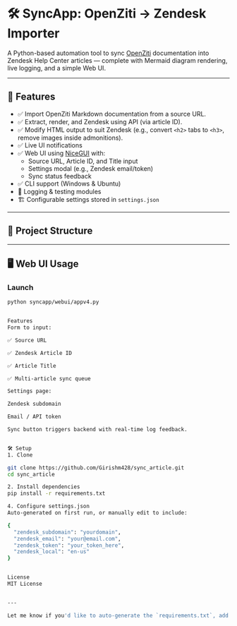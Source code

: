 # 🛠️ SyncApp: OpenZiti → Zendesk Importer

A Python-based automation tool to sync [OpenZiti](https://openziti.io/) documentation into Zendesk Help Center articles — complete with Mermaid diagram rendering, live logging, and a simple Web UI.

---

## 🚀 Features

- ✅ Import OpenZiti Markdown documentation from a source URL.
- ✅ Extract, render, and Zendesk using API (via article ID).
- ✅ Modify HTML output to suit Zendesk (e.g., convert `<h2>` tabs to `<h3>`, remove images inside admonitions).
- ✅ Live UI notifications 
- ✅ Web UI using [NiceGUI](https://nicegui.io) with:
  - Source URL, Article ID, and Title input
  - Settings modal (e.g., Zendesk email/token)
  - Sync status feedback
- ✅ CLI support (Windows & Ubuntu)
- 🧪 Logging & testing modules
- 🏗️ Configurable settings stored in `settings.json`

---

## 📁 Project Structure



---

## 🖥️ Web UI Usage

### Launch

```bash
python syncapp/webui/appv4.py


Features
Form to input:

✅ Source URL

✅ Zendesk Article ID

✅ Article Title

✅ Multi-article sync queue

Settings page:

Zendesk subdomain

Email / API token

Sync button triggers backend with real-time log feedback.


🛠️ Setup
1. Clone

git clone https://github.com/Girishm428/sync_article.git
cd sync_article

2. Install dependencies
pip install -r requirements.txt

4. Configure settings.json
Auto-generated on first run, or manually edit to include:

{
  "zendesk_subdomain": "yourdomain",
  "zendesk_email": "your@email.com",
  "zendesk_token": "your_token_here",
  "zendesk_local": "en-us"  
}


License
MIT License


---

Let me know if you'd like to auto-generate the `requirements.txt`, add screenshots, or create badges (e.g., GitHub Actions, PyPI).
